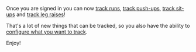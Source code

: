 Once you are signed in you can now [track runs](/runs/add), [track push-ups](/push-ups/add), [track sit-ups](/sit-ups/add) and [track leg raises](/leg-raises/add)!

That's a lot of new things that can be tracked, so you also have the ability to [configure what you want to track](/settings/events).

Enjoy!
